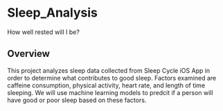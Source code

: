 # Sleep_Analysis
How well rested will I be? 

## Overview 
This project analyzes sleep data collected from Sleep Cycle iOS App in order to determine what contributes to good sleep. Factors examined are caffeine consumption, physical activity, heart rate, and length of time sleeping. We will use machine learning models to predcit if a person will have good or poor sleep based on these factors. 
